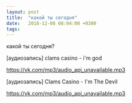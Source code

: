 ```yaml
---
layout: post
title:  "какой ты сегодня"
date:   2018-12-08 08:04:00 +0300
tags:   
---
```


какой ты сегодня?

[аудиозапись] clams casino - i'm god

<!--excerpt-->

https://vk.com/mp3/audio_api_unavailable.mp3

[аудиозапись] Clams Casino - I'm The Devil

https://vk.com/mp3/audio_api_unavailable.mp3
